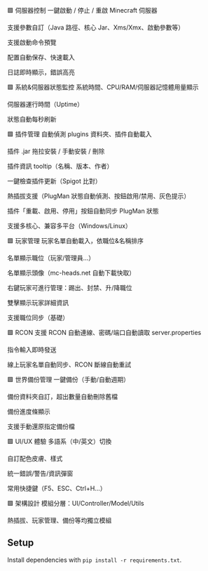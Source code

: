 🟩 伺服器控制
一鍵啟動 / 停止 / 重啟 Minecraft 伺服器

支援參數自訂（Java 路徑、核心 Jar、Xms/Xmx、啟動參數等）

支援啟動命令預覽

配置自動保存、快速載入

日誌即時顯示，錯誤高亮

🟩 系統&伺服器狀態監控
系統時間、CPU/RAM/伺服器記憶體用量顯示

伺服器運行時間（Uptime）

狀態自動每秒刷新

🟩 插件管理
自動偵測 plugins 資料夾、插件自動載入

插件 .jar 拖拉安裝 / 手動安裝 / 刪除

插件資訊 tooltip（名稱、版本、作者）

一鍵檢查插件更新（Spigot 比對）

熱插拔支援（PlugMan 狀態自動偵測、按鈕啟用/禁用、灰色提示）

插件「重載、啟用、停用」按鈕自動同步 PlugMan 狀態

支援多核心、兼容多平台（Windows/Linux）

🟩 玩家管理
玩家名單自動載入，依職位&名稱排序

名單顯示職位（玩家/管理員…）

名單顯示頭像（mc-heads.net 自動下載快取）

右鍵玩家可進行管理：踢出、封禁、升/降職位

雙擊顯示玩家詳細資訊

支援職位同步（基礎）

🟩 RCON 支援
RCON 自動連線、密碼/端口自動讀取 server.properties

指令輸入即時發送

線上玩家名單自動同步、RCON 斷線自動重試

🟩 世界備份管理
一鍵備份（手動/自動週期）

備份資料夾自訂，超出數量自動刪除舊檔

備份進度條顯示

支援手動還原指定備份檔

🟩 UI/UX 體驗
多語系（中/英文）切換

自訂配色皮膚、樣式

統一錯誤/警告/資訊彈窗

常用快捷鍵（F5、ESC、Ctrl+H…）

🟩 架構設計
模組分層：UI/Controller/Model/Utils

熱插拔、玩家管理、備份等均獨立模組

## Setup
Install dependencies with `pip install -r requirements.txt`.
